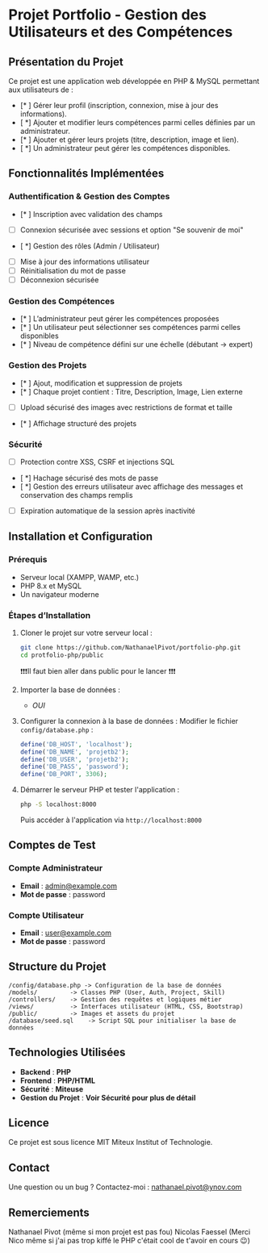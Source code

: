 # Projet Portfolio - Gestion des Utilisateurs et des Compétences

## Présentation du Projet
Ce projet est une application web développée en PHP & MySQL permettant aux utilisateurs de :
- [* ] Gérer leur profil (inscription, connexion, mise à jour des informations).
- [ *] Ajouter et modifier leurs compétences parmi celles définies par un administrateur.
- [* ] Ajouter et gérer leurs projets (titre, description, image et lien).
- [ *] Un administrateur peut gérer les compétences disponibles.

## Fonctionnalités Implémentées

### Authentification & Gestion des Comptes
- [* ] Inscription avec validation des champs
- [ ] Connexion sécurisée avec sessions et option "Se souvenir de moi"
- [ *] Gestion des rôles (Admin / Utilisateur)
- [ ] Mise à jour des informations utilisateur
- [ ] Réinitialisation du mot de passe
- [ ] Déconnexion sécurisée

### Gestion des Compétences
- [* ] L’administrateur peut gérer les compétences proposées
- [* ] Un utilisateur peut sélectionner ses compétences parmi celles disponibles
- [* ] Niveau de compétence défini sur une échelle (débutant → expert)

### Gestion des Projets
- [* ] Ajout, modification et suppression de projets
- [* ] Chaque projet contient : Titre, Description, Image, Lien externe
- [ ] Upload sécurisé des images avec restrictions de format et taille
- [* ] Affichage structuré des projets

### Sécurité
- [ ] Protection contre XSS, CSRF et injections SQL
- [ *] Hachage sécurisé des mots de passe
- [ *] Gestion des erreurs utilisateur avec affichage des messages et conservation des champs remplis
- [ ] Expiration automatique de la session après inactivité

## Installation et Configuration

### Prérequis
- Serveur local (XAMPP, WAMP, etc.)
- PHP 8.x et MySQL
- Un navigateur moderne

### Étapes d’Installation
1. Cloner le projet sur votre serveur local :
   ```sh
   git clone https://github.com/NathanaelPivot/portfolio-php.git
   cd protfolio-php/public
   ```
   ❗❗❗Il faut bien aller dans public pour le lancer ❗❗❗
2. Importer la base de données :
    - *OUI*

3. Configurer la connexion à la base de données :
   Modifier le fichier `config/database.php` :
   ```php
   define('DB_HOST', 'localhost');
   define('DB_NAME', 'projetb2');
   define('DB_USER', 'projetb2');
   define('DB_PASS', 'password');
   define('DB_PORT', 3306);
   ```

4. Démarrer le serveur PHP et tester l'application :
   ```sh
   php -S localhost:8000
   ```
   Puis accéder à l'application via `http://localhost:8000`

## Comptes de Test

### Compte Administrateur
- **Email** : admin@example.com
- **Mot de passe** : password

### Compte Utilisateur
- **Email** : user@example.com
- **Mot de passe** : password

## Structure du Projet

```
/config/database.php -> Configuration de la base de données
/models/         -> Classes PHP (User, Auth, Project, Skill)
/controllers/    -> Gestion des requêtes et logiques métier
/views/          -> Interfaces utilisateur (HTML, CSS, Bootstrap)
/public/         -> Images et assets du projet
/database/seed.sql    -> Script SQL pour initialiser la base de données
```

## Technologies Utilisées
- **Backend** : **PHP**
- **Frontend** : **PHP/HTML**
- **Sécurité** : **Miteuse**
- **Gestion du Projet** : **Voir Sécurité pour plus de détail**

## Licence
Ce projet est sous licence MIT Miteux Institut of Technologie.

## Contact
Une question ou un bug ? Contactez-moi : nathanael.pivot@ynov.com

## Remerciements

Nathanael Pivot (même si mon projet est pas fou)
Nicolas Faessel (Merci Nico même si j'ai pas trop kiffé le PHP c'était cool de t'avoir en cours 😉)
